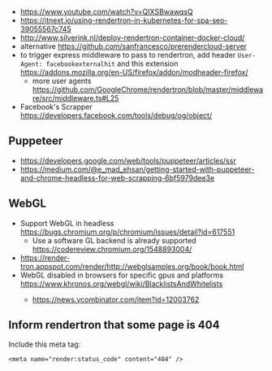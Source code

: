 - https://www.youtube.com/watch?v=QIXSBwawqsQ
- https://itnext.io/using-rendertron-in-kubernetes-for-spa-seo-39055567c745
- http://www.silverink.nl/deploy-rendertron-container-docker-cloud/
- alternative https://github.com/sanfrancesco/prerendercloud-server
- to trigger express middleware to pass to rendertron, add header `User-Agent: facebookexternalhit` and this extension https://addons.mozilla.org/en-US/firefox/addon/modheader-firefox/
  - more user agents https://github.com/GoogleChrome/rendertron/blob/master/middleware/src/middleware.ts#L25
- Facebook's Scrapper https://developers.facebook.com/tools/debug/og/object/

## Puppeteer

- https://developers.google.com/web/tools/puppeteer/articles/ssr
- https://medium.com/@e_mad_ehsan/getting-started-with-puppeteer-and-chrome-headless-for-web-scrapping-6bf5979dee3e

## WebGL

- Support WebGL in headless https://bugs.chromium.org/p/chromium/issues/detail?id=617551
  - Use a software GL backend is already supported https://codereview.chromium.org/1548893004/
- https://render-tron.appspot.com/render/http://webglsamples.org/book/book.html
- WebGL disabled in browsers for specific gpus and platforms https://www.khronos.org/webgl/wiki/BlacklistsAndWhitelists<Paste>
  - https://news.ycombinator.com/item?id=12003762

## Inform rendertron that some page is 404

Include this meta tag:

`<meta name="render:status_code" content="404" />`
